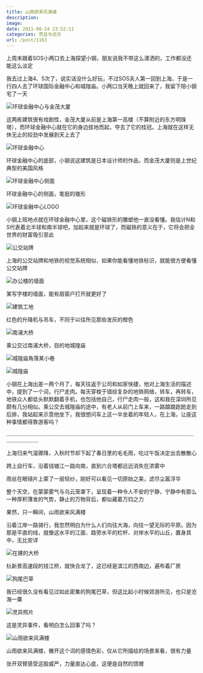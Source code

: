 ```yaml
---
title: 山雨欲来风满楼
description: 
image: 
date: 2011-08-24 23:52:11
categories: 苟且与远方
url: /post/1163
---
```


上周末跟着SOS小两口去上海探望小钢，朋友说我不带这么潇洒的，工作都没还能这么淡定

我去过上海4、5次了，说实话没什么好玩，不过SOS夫人第一回到上海，于是一行四人去了环球国际金融中心和城隍庙。小两口当天晚上就回来了，我留下陪小钢宅了一天

![](https://storage.fleek-internal.com/0a3a8890-e65e-47ce-93d7-0442b9209d38-bucket/blog/posts/2011-08/08-24/1.jpg "环球金融中心与金茂大厦")

这两栋建筑很有戏剧性，金茂大厦从前是上海第一高楼（不算附近的东方明珠塔），而环球金融中心就在它的身边拔地而起，夺去了它的桂冠。上海就在这样无休无止的较劲中发展到天上去了

![](https://storage.fleek-internal.com/0a3a8890-e65e-47ce-93d7-0442b9209d38-bucket/blog/posts/2011-08/08-24/2.jpg "环球金融中心")

环球金融中心的底部，小钢说这建筑是日本设计师的作品，而金茂大厦则是上世纪典型的美国风格

![](https://storage.fleek-internal.com/0a3a8890-e65e-47ce-93d7-0442b9209d38-bucket/blog/posts/2011-08/08-24/3.jpg "环球金融中心侧面")

环球金融中心的侧面，笔挺的锥形

![](https://storage.fleek-internal.com/0a3a8890-e65e-47ce-93d7-0442b9209d38-bucket/blog/posts/2011-08/08-24/4.jpg "环球金融中心LOGO")

小钢上班地点就在环球金融中心里，这个磁铁形的雕塑他一直没看懂。我估计N和S代表着北半球和南半球吧，加起来就是环球了，而磁铁的意义在于，它将会把全世界的财富吸引至此

![](https://storage.fleek-internal.com/0a3a8890-e65e-47ce-93d7-0442b9209d38-bucket/blog/posts/2011-08/08-24/5.jpg "公交站牌")

上海的公交站牌和地铁的视觉系统相似，如果你能看懂地铁标识，就能很方便看懂公交站牌

![](https://storage.fleek-internal.com/0a3a8890-e65e-47ce-93d7-0442b9209d38-bucket/blog/posts/2011-08/08-24/6.jpg "办公楼的墙面")

某写字楼的墙面，能有扇窗户打开就更好了

![](https://storage.fleek-internal.com/0a3a8890-e65e-47ce-93d7-0442b9209d38-bucket/blog/posts/2011-08/08-24/7.jpg "建筑工地")

红色的升降机与吊车，不同于以往所见那些发灰的橙色

![](https://storage.fleek-internal.com/0a3a8890-e65e-47ce-93d7-0442b9209d38-bucket/blog/posts/2011-08/08-24/8.jpg "南浦大桥")

乘公交过南浦大桥，目的地城隍庙

![](https://storage.fleek-internal.com/0a3a8890-e65e-47ce-93d7-0442b9209d38-bucket/blog/posts/2011-08/08-24/9.jpg "城隍庙角落某小巷")

![](https://storage.fleek-internal.com/0a3a8890-e65e-47ce-93d7-0442b9209d38-bucket/blog/posts/2011-08/08-24/10.jpg "城隍庙")

小钢在上海出差一两个月了，每天往返于公司和如家快捷，他对上海生活的描述中，提到了一个词，行尸走肉。每天穿梭于错综复杂的地铁网络，转车，再转车，地铁众人都低头默默翻着手机，也包括他自己，行尸走肉一般，这和我在深圳所见颇有几分相似。乘公交去城隍庙的途中，有老人从前门上车来，一路踉踉跄跄走到后排，我站起来示意他坐下，我很想问车上这一半坐着的年轻人，在上海，让座这种事情都得靠游客吗？

………………………………………………………………………………………………………………………………

上海归来气温骤降，入秋时节却下起了春日里的毛毛雨，吃过午饭决定出去散散心

跨上自行车，沿着钱塘江一路向南，直到六合塔都远远消失在浓雾中

雨丝在眼镜片上蒙了一层轻纱，刚好可以看见一切原始之美，滤尽尘嚣浮华

整个天空，在蒙蒙雾气与乌云笼罩下，呈现着一种令人不安的宁静，宁静中有那么一种厚积薄发的气势，静止的万物背后，都似藏着万钧之力

果然，只一瞬间，山雨欲来风满楼

沿着江岸一路骑行，我忽然明白为什么人们向往大海，向往一望无际的平原。因为那是平直的线，就像这水平的江面、路旁水平的栏杆、对岸水平的山丘，置身其中，无比安详

![](https://storage.fleek-internal.com/0a3a8890-e65e-47ce-93d7-0442b9209d38-bucket/blog/posts/2011-08/08-24/11.jpg "在建的大桥")

杭新景高速段的钱江桥，就快合龙了，这已经是滨江的西南边，遍布着厂房

![](https://storage.fleek-internal.com/0a3a8890-e65e-47ce-93d7-0442b9209d38-bucket/blog/posts/2011-08/08-24/12.jpg "狗尾巴草")

我已经很久没有看见过如此密集的狗尾巴草，但这比起小时候郊游所见，也只是沧海一粟

![](https://storage.fleek-internal.com/0a3a8890-e65e-47ce-93d7-0442b9209d38-bucket/blog/posts/2011-08/08-24/13.jpg "灵异照片")

这是灵异事件，看明白怎么回事了吗？

![](https://storage.fleek-internal.com/0a3a8890-e65e-47ce-93d7-0442b9209d38-bucket/blog/posts/2011-08/08-24/14.jpg "山雨欲来风满楼")

山雨欲来风满楼，撇开这个词的感情色彩，仅从它所描绘的场景来看，很有力量

张开双臂感受这股威严，力量直达心底，这便是自然的馈赠